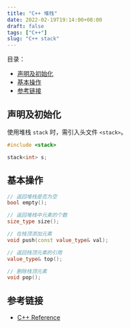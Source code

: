 ```yaml
---
title: "C++ 堆栈"
date: 2022-02-19T19:14:00+08:00
draft: false
tags: ["C++"]
slug: "C++ stack"
---
```


目录：

- [声明及初始化](#声明及初始化)
- [基本操作](#基本操作)
- [参考链接](#参考链接)

## 声明及初始化

使用堆栈 `stack` 时，需引入头文件 `<stack>`。

```C++
#include <stack>

stack<int> s;
```

## 基本操作

```C++
// 返回堆栈是否为空
bool empty();

// 返回堆栈中元素的个数
size_type size();

// 在栈顶添加元素
void push(const value_type& val);

// 返回栈顶元素的引用
value_type& top();

// 删除栈顶元素
void pop();
```

## 参考链接

* [C++ Reference](http://www.cplusplus.com/reference/)
